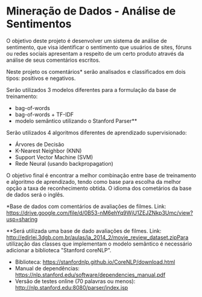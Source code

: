 # Mineração de Dados - Análise de Sentimentos


O objetivo deste projeto é desenvolver um sistema de análise de sentimento, que visa identificar o sentimento que usuários de sites, fóruns ou redes sociais apresentam a respeito de um certo produto através da análise de seus comentários escritos. 

Neste projeto os comentários* serão analisados e classificados em dois tipos: positivos e negativos. 

Serão utilizados 3 modelos diferentes para a formulação da base de treinamento:
- bag-of-words 
- bag-of-words + TF-IDF
- modelo semântico utilizando o Stanford Parser**

Serão utilizados 4 algoritmos diferentes de aprendizado supervisionado:
- Árvores de Decisão
- K-Nearest Neighbor (KNN)
- Support Vector Machine (SVM)
- Rede Neural (usando backpropagation)

O objetivo final é encontrar a melhor combinação entre base de treinamento e algoritmo de aprendizado, tendo como base para escolha da melhor opção a taxa de reconhecimento obtida.
O idioma dos cometários da base de dados será o inglês.


*Base de dados com comentários de avaliações de filmes.
Link: https://drive.google.com/file/d/0B53-nM6ehYq9WjU1ZEJZNkp3Umc/view?usp=sharing

**Será utilizada uma base de dado avaliações de filmes.
Link: http://edirlei.3dgb.com.br/aulas/ia_2014_2/movie_review_dataset.zipPara utilização das classes que implementam o modelo semântico é necessário adicionar a biblioteca "Stanford coreNLP".
- Biblioteca: https://stanfordnlp.github.io/CoreNLP/download.html
- Manual de dependências:
https://nlp.stanford.edu/software/dependencies_manual.pdf
- Versão de testes online (70 palavras ou menos):
http://nlp.stanford.edu:8080/parser/index.jsp
